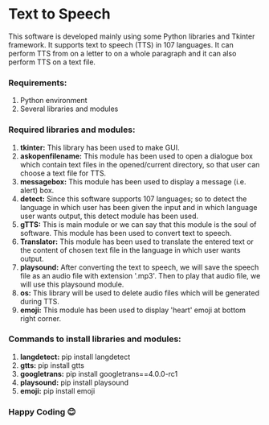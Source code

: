 # Text to Speech

This software is developed mainly using some Python libraries and Tkinter framework. It supports text to speech (TTS) in 107 languages. It can perform TTS from on a letter to on a whole paragraph and it can also perform TTS on a text file.

### Requirements:
1. Python environment
2. Several libraries and modules

### Required libraries and modules:
1. **tkinter:** This library has been used to make GUI.
2. **askopenfilename:** This module has been used to open a dialogue box which contain text files in the opened/current directory, so that user can choose a text file for TTS.
3. **messagebox:** This module has been used to display a message (i.e. alert) box.
4. **detect:** Since this software supports 107 languages; so to detect the language in which user has been given the input and in which language user wants output, this detect module has been used.
5. **gTTS:** This is main module or we can say that this module is the soul of software. This module has been used to convert text to speech.
6. **Translator:** This module has been used to translate the entered text or the content of chosen text file in the language in which user wants output.
7. **playsound:** After converting the text to speech, we will save the speech file as an audio file with extension '.mp3'. Then to play that audio file, we will use this playsound module.
8. **os:** This library will be used to delete audio files which will be generated during TTS.
9. **emoji:** This module has been used to display 'heart' emoji at bottom right corner.

### Commands to install libraries and modules:
1. **langdetect:** pip install langdetect
2. **gtts:** pip install gtts
3. **googletrans:** pip install googletrans==4.0.0-rc1
4. **playsound:** pip install playsound
5. **emoji:** pip install emoji

### Happy Coding :blush:
